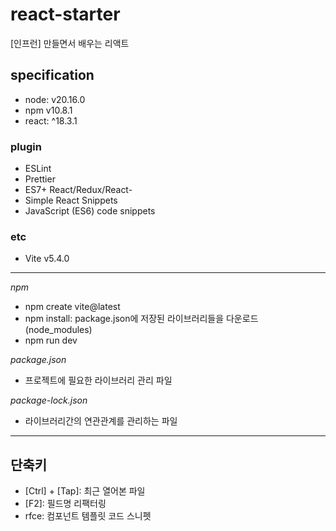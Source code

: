 # react-starter
[인프런] 만들면서 배우는 리액트

## specification
- node: v20.16.0
- npm v10.8.1
- react: ^18.3.1

### plugin
- ESLint
- Prettier
- ES7+ React/Redux/React-
- Simple React Snippets
- JavaScript (ES6) code snippets

### etc
- Vite v5.4.0

----

*npm*
- npm create vite@latest
- npm install: package.json에 저장된 라이브러리들을 다운로드 (node_modules)
- npm run dev

*package.json*
- 프로젝트에 필요한 라이브러리 관리 파일

*package-lock.json*
- 라이브러리간의 연관관계를 관리하는 파일

---

## 단축키
- [Ctrl] + [Tap]: 최근 열어본 파일
- [F2]: 필드명 리팩터링
- rfce: 컴포넌트 템플릿 코드 스니펫 